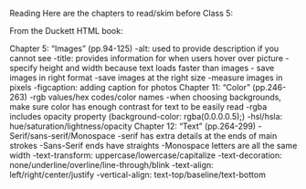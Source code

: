 Reading
Here are the chapters to read/skim before Class 5:

From the Duckett HTML book:

Chapter 5: “Images” (pp.94-125)
    -alt: used to provide description if you cannot see
    -title: provides information for when users hover over picture 
    -specify height and width because text loads faster than images
    - save images in right format
    -save images at the right size
    -measure images in pixels
    -figcaption: adding caption for photos
Chapter 11: “Color” (pp.246-263)
    -rgb values/hex codes/color names
    -when choosing backgrounds, make sure color has enough contrast for text to be easily read
    -rgba includes opacity property (background-color: rgba(0.0.0.0.5);)
    -hsl/hsla: hue/saturation/lightness/opacity
Chapter 12: “Text” (pp.264-299)
    -Serif/sans-serif/Monospace
    -serif has extra details at the ends of main strokes
    -Sans-Serif ends have straights
    -Monospace letters are all the same width
    -text-transform: uppercase/lowercase/capitalize
    -text-decoration: none/underline/overline/line-through/blink
    -text-align: left/right/center/justify
    -vertical-align: text-top/baseline/text-bottom
